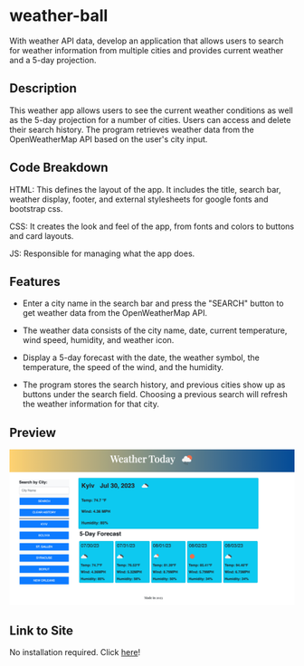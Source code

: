 # weather-ball

With weather API data, develop an application that allows users to search for weather information from multiple cities and provides current weather and a 5-day projection.

## Description

This weather app allows users to see the current weather conditions as well as the 5-day projection for a number of cities. Users can access and delete their search history. The program retrieves weather data from the OpenWeatherMap API based on the user's city input.

## Code Breakdown

HTML: This defines the layout of the app. It includes the title, search bar, weather display, footer, and external stylesheets for google fonts and bootstrap css.

CSS: It creates the look and feel of the app, from fonts and colors to buttons and card layouts.

JS: Responsible for managing what the app does.

## Features

- Enter a city name in the search bar and press the "SEARCH" button to get weather data from the OpenWeatherMap API.

- The weather data consists of the city name, date, current temperature, wind speed, humidity, and weather icon.

- Display a 5-day forecast with the date, the weather symbol, the temperature, the speed of the wind, and the humidity.

- The program stores the search history, and previous cities show up as buttons under the search field. Choosing a previous search will refresh the weather information for that city.

## Preview

![Full Page Image](/assets/images/Users:ECY:bootcamp:Challenges:weather-ball:index.html.png)

## Link to Site

No installation required. Click [here](https://clkwong3.github.io/weather-ball/)!
